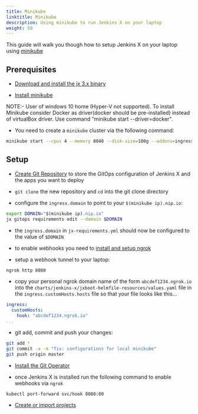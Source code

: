 ```yaml
---
title: Minikube
linktitle: Minikube
description: Using minikube to run Jenkins X on your laptop
weight: 50
---
```



This guide will walk you though how to setup Jenkins X on your laptop using [minikube](https://kubernetes.io/docs/tasks/tools/install-minikube/)

## Prerequisites

* [Download and install the jx 3.x binary](/docs/v3/guides/jx3/)

* [Install minikube](https://kubernetes.io/docs/tasks/tools/install-minikube/)

NOTE:- User of windows 10 home (Hyper-V not supported). To install Minikube consider Docker as driver(docker should be pre-installed)
       instead of virtualBox driver. Use command "minikube start --driver=docker".

* You need to create a `minikube` cluster via the following command:

```bash
minikube start --cpus 4 --memory 8048 --disk-size=100g --addons=ingress --vm=true
```

## Setup

*  <a href="https://github.com/jx3-gitops-repositories/jx3-minikube-vault/generate" target="github" class="btn bg-primary text-light">Create Git Repository</a> to store the GitOps configuration of Jenkins X and the apps you want to deploy

* `git clone` the new repository and `cd` into the git clone directory

* configure the `ingress.domain` to point to your `$(minikube ip).nip.io`:

```bash
export DOMAIN="$(minikube ip).nip.io"
jx gitops requirements edit --domain $DOMAIN
```

* the `ingress.domain` in `jx-requirements.yml` should now be configured to the value of `$DOMAIN`

* to enable webhooks you need to [install and setup ngrok](https://ngrok.com/)

* setup a webhook tunnel to your laptop:

```bash
ngrok http 8080
```

* copy your personal ngrok domain name of the form `abcdef1234.ngrok.io` into the `charts/jenkins-x/jxboot-helmfile-resources/values.yaml` file in the `ingress.customHosts.hosts` file so that your file looks like this...

```yaml
ingress:
  customHosts:
    hook: "abcdef1234.ngrok.io"
...
```

* git add, commit and push your changes:

```bash
git add *
git commit -a -m "fix: configurations for local minikube"
git push origin master
```

* <a href="/docs/v3/guides/operator/" class="btn bg-primary text-light">Install the Git Operator</a> 

* once Jenkins X is installed run the following command to enable webhooks via `ngrok`

```bash   
kubectl port-forward svc/hook 8080:80
```

*  <a href="/docs/v3/develop/create-project/" class="btn bg-primary text-light">Create or import projects</a>
